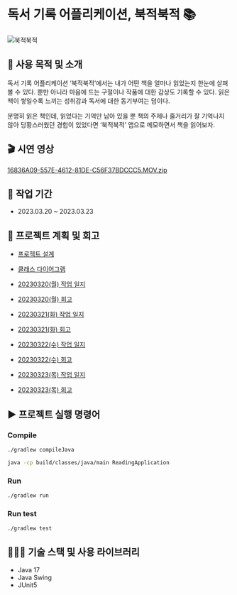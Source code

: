 # 독서 기록 어플리케이션, 북적북적 📚 
![북적북적](https://user-images.githubusercontent.com/121847430/227130250-49944cf8-774a-449b-9e9c-2fce554f469c.png)

## 👾 **사용 목적 및 소개**

독서 기록 어플리케이션 ‘북적북적’에서는 내가 어떤 책을 얼마나 읽었는지 한눈에 살펴볼 수 있다. 뿐만 아니라 마음에 드는 구절이나 작품에 대한 감상도 기록할 수 있다.  읽은 책이 쌓일수록 느끼는 성취감과 독서에 대한 동기부여는 덤이다. 

분명히 읽은 책인데, 읽었다는 기억만 남아 있을 뿐 책의 주제나 줄거리가 잘 기억나지 않아 당황스러웠던 경험이 있었다면 ‘북적북적’ 앱으로 메모하면서 책을 읽어보자.

## 🎬 시연 영상
[16836A09-557E-4612-81DE-C56F37BDCCC5.MOV.zip](https://github.com/megaptera-kr/web-04-project01-u-ryu-00/files/11050387/16836A09-557E-4612-81DE-C56F37BDCCC5.MOV.zip)


## 📆 작업 기간
- 2023.03.20 ~ 2023.03.23

## 🌷 **프로젝트 계획 및 회고**
- [프로젝트 설계](https://github.com/megaptera-kr/web-04-project01-u-ryu-00/issues/1)

- [클래스 다이어그램](https://github.com/megaptera-kr/web-04-project01-u-ryu-00/issues/2)

- [20230320(월) 작업 일지](https://github.com/megaptera-kr/web-04-project01-u-ryu-00/issues/3)

- [20230320(월) 회고](https://velog.io/@u-ryu-00/20230320-%ED%94%84%EB%A1%9C%EC%A0%9D%ED%8A%B8-%EA%B5%AC%ED%98%84-%EC%B2%AB%EC%A7%B8%EB%82%A0)

- [20230321(화) 작업 일지](https://github.com/megaptera-kr/web-04-project01-u-ryu-00/issues/12)

- [20230321(화) 회고](https://velog.io/@u-ryu-00/20230321-%ED%94%84%EB%A1%9C%EC%A0%9D%ED%8A%B8-%EA%B5%AC%ED%98%84-%EB%91%98%EC%A7%B8%EB%82%A0)

- [20230322(수) 작업 일지](https://github.com/megaptera-kr/web-04-project01-u-ryu-00/issues/15)

- [20230322(수) 회고](https://velog.io/@u-ryu-00/20230322-%ED%94%84%EB%A1%9C%EC%A0%9D%ED%8A%B8-%EA%B5%AC%ED%98%84-%EC%85%8B%EC%A7%B8%EB%82%A0)

- [20230323(목) 작업 일지](https://github.com/megaptera-kr/web-04-project01-u-ryu-00/issues/18)

- [20230323(목) 회고]()

## ▶️ 프로젝트 실행 명령어
### Compile

```bash
./gradlew compileJava

java -cp build/classes/java/main ReadingApplication
```

### Run

```bash
./gradlew run
```

### Run test

```bash
./gradlew test
```

## 👩🏻‍💻 기술 스택 및 사용 라이브러리
- Java 17
- Java Swing
- JUnit5
